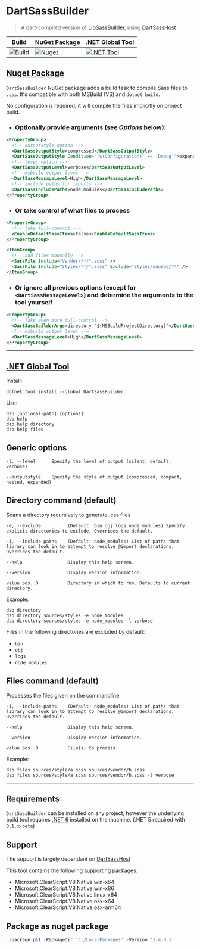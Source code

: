 # DartSassBuilder

> A dart-compiled version of [LibSassBuilder](https://github.com/johan-v-r/LibSassBuilder), using [DartSassHost](https://github.com/Taritsyn/DartSassHost)

| Build                                                                              | NuGet Package                                                                                                  | .NET Global Tool                                                                                                       |
| ---------------------------------------------------------------------------------- | -------------------------------------------------------------------------------------------------------------- | ---------------------------------------------------------------------------------------------------------------------- |
| ![Build](https://github.com/deanwiseman/DartSassBuilder/workflows/Build/badge.svg) | [![Nuget](https://img.shields.io/nuget/vpre/DartSassBuilder)](https://www.nuget.org/packages/DartSassBuilder/) | [![.NET Tool](https://img.shields.io/nuget/vpre/DartSassBuilder)](https://www.nuget.org/packages/DartSassBuilder-Tool) |

## [Nuget Package](https://www.nuget.org/packages/DartSassBuilder)

`DartSassBuilder` NuGet package adds a build task to compile Sass files to `.css`. It's compatible with both MSBuild (VS) and `dotnet build`.

No configuration is required, it will compile the files implicitly on project build.

- ### Optionally provide arguments (see _Options_ below):

```xml
<PropertyGroup>
  <!-- outputstyle option -->
  <DartSassOutputStyle>compressed</DartSassOutputStyle>
  <DartSassOutputStyle Condition="'$(Configuration)' == 'Debug'">expanded</DartSassOutputStyle>
  <!-- level option -->
  <DartSassOutputLevel>verbose</DartSassOutputLevel>
  <!-- msbuild output level -->
  <DartSassMessageLevel>High</DartSassMessageLevel>
  <!-- include paths for imports -->
  <DartSassIncludePaths>node_modules</DartSassIncludePaths>
</PropertyGroup>
```

- ### Or take control of what files to process

```xml
<PropertyGroup>
  <!-- take full-control -->
  <EnableDefaultSassItems>false</EnableDefaultSassItems>
</PropertyGroup>

<ItemGroup>
  <!-- add files manually -->
  <SassFile Include="Vendor/**/*.scss" />
  <SassFile Include="Styles/**/*.scss" Exclude="Styles/unused/**" />
</ItemGroup>
```

- ### Or ignore all previous options (except for `<DartSassMessageLevel>`) and determine the arguments to the tool yourself

```xml
<PropertyGroup>
  <!-- Take even more full-control -->
  <DartSassBuilderArgs>directory "$(MSBuildProjectDirectory)"</DartSassBuilderArgs>
  <!-- msbuild output level -->
  <DartSassMessageLevel>High</DartSassMessageLevel>
</PropertyGroup>
```

---

## [.NET Global Tool](https://www.nuget.org/packages/DartSassBuilder)

Install:

```
dotnet tool install --global DartSassBuilder
```

Use:

```
dsb [optional-path] [options]
dsb help
dsb help directory
dsb help files
```

## Generic options

```
-l, --level      Specify the level of output (silent, default, verbose)

--outputstyle    Specify the style of output (compressed, compact, nested, expanded)
```

## Directory command (default)

Scans a directory recursively to generate .css files

```
-e, --exclude          (Default: bin obj logs node_modules) Specify explicit directories to exclude. Overrides the default.

-i, --include-paths    (Default: node_modules) List of paths that library can look in to attempt to resolve @import declarations. Overrides the default.

--help                 Display this help screen.

--version              Display version information.

value pos. 0           Directory in which to run. Defaults to current directory.
```

Example:

```
dsb directory
dsb directory sources/styles -e node_modules
dsb directory sources/styles -e node_modules -l verbose
```

Files in the following directories are excluded by default:

- `bin`
- `obj`
- `logs`
- `node_modules`

## Files command (default)

Processes the files given on the commandline

```
-i, --include-paths    (Default: node_modules) List of paths that library can look in to attempt to resolve @import declarations. Overrides the default.

--help                 Display this help screen.

--version              Display version information.

value pos. 0           File(s) to process.
```

Example:

```
dsb files sources/style/a.scss sources/vendor/b.scss
dsb files sources/style/a.scss sources/vendor/b.scss -l verbose
```

---

## Requirements

`DartSassBuilder` can be installed on any project, however the underlying build tool requires [.NET 6](https://dotnet.microsoft.com/download/dotnet/6.0) installed on the machine. (.NET 5 required with `0.1.x-beta`)

## Support

The support is largely dependant on [DartSassHost](https://github.com/Taritsyn/DartSassHost)

This tool contains the following supporting packages:

- Microsoft.ClearScript.V8.Native.win-x64
- Microsoft.ClearScript.V8.Native.win-x86
- Microsoft.ClearScript.V8.Native.linux-x64
- Microsoft.ClearScript.V8.Native.osx-x64
- Microsoft.ClearScript.V8.Native.osx-arm64

## Package as nuget package

```powershell
./package.ps1 -PackageDir 'C:/LocalPackages' -Version '1.4.0.1'
```
